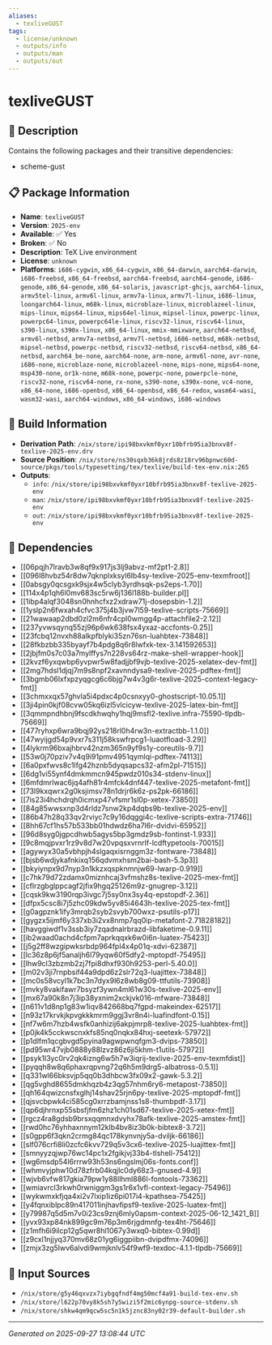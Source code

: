 ```yaml
---
aliases:
  - texliveGUST
tags:
  - license/unknown
  - outputs/info
  - outputs/man
  - outputs/out
---
```


# texliveGUST

## 📝 Description

Contains the following packages and their transitive dependencies:
 - scheme-gust

## 📋 Package Information

- **Name**: `texliveGUST`
- **Version**: `2025-env`
- **Available**: ✅ Yes
- **Broken**: ✅ No
- **Description**: TeX Live environment
- **License**: `unknown`
- **Platforms**: `i686-cygwin`, `x86_64-cygwin`, `x86_64-darwin`, `aarch64-darwin`, `i686-freebsd`, `x86_64-freebsd`, `aarch64-freebsd`, `aarch64-genode`, `i686-genode`, `x86_64-genode`, `x86_64-solaris`, `javascript-ghcjs`, `aarch64-linux`, `armv5tel-linux`, `armv6l-linux`, `armv7a-linux`, `armv7l-linux`, `i686-linux`, `loongarch64-linux`, `m68k-linux`, `microblaze-linux`, `microblazeel-linux`, `mips-linux`, `mips64-linux`, `mips64el-linux`, `mipsel-linux`, `powerpc-linux`, `powerpc64-linux`, `powerpc64le-linux`, `riscv32-linux`, `riscv64-linux`, `s390-linux`, `s390x-linux`, `x86_64-linux`, `mmix-mmixware`, `aarch64-netbsd`, `armv6l-netbsd`, `armv7a-netbsd`, `armv7l-netbsd`, `i686-netbsd`, `m68k-netbsd`, `mipsel-netbsd`, `powerpc-netbsd`, `riscv32-netbsd`, `riscv64-netbsd`, `x86_64-netbsd`, `aarch64_be-none`, `aarch64-none`, `arm-none`, `armv6l-none`, `avr-none`, `i686-none`, `microblaze-none`, `microblazeel-none`, `mips-none`, `mips64-none`, `msp430-none`, `or1k-none`, `m68k-none`, `powerpc-none`, `powerpcle-none`, `riscv32-none`, `riscv64-none`, `rx-none`, `s390-none`, `s390x-none`, `vc4-none`, `x86_64-none`, `i686-openbsd`, `x86_64-openbsd`, `x86_64-redox`, `wasm64-wasi`, `wasm32-wasi`, `aarch64-windows`, `x86_64-windows`, `i686-windows`

## 🔧 Build Information

- **Derivation Path**: `/nix/store/ipi98bxvkmf0yxr10bfrb95ia3bnxv8f-texlive-2025-env.drv`
- **Source Position**: `/nix/store/ns30sqxb36k8jrds8z18rv96bpnwc60d-source/pkgs/tools/typesetting/tex/texlive/build-tex-env.nix:265`
- **Outputs**:
  - `info`:  `/nix/store/ipi98bxvkmf0yxr10bfrb95ia3bnxv8f-texlive-2025-env`
  - `man`:  `/nix/store/ipi98bxvkmf0yxr10bfrb95ia3bnxv8f-texlive-2025-env`
  - `out`:  `/nix/store/ipi98bxvkmf0yxr10bfrb95ia3bnxv8f-texlive-2025-env`

## 🔗 Dependencies

- [[06pqjh7lravb3w8qf9x917js3lj9abvz-mf2pt1-2.8]]
- [[096l8hvbz54r8dw7qknplxksyl6lb4sy-texlive-2025-env-texmfroot]]
- [[0absgy0qcsgxk9sjx4w5clyb3yrdhsqk-ps2eps-1.70]]
- [[114x4p1qh6l0mv683sc5rw6j136l188b-builder.pl]]
- [[1ibp4alqf3048sn0hnhcfxz2xdraw71j-dosepsbin-1.2]]
- [[1yslp2n6fwxah4cfvc375j4b3jvw7l59-texlive-scripts-75669]]
- [[21wawaap2dbd0zl2m6nfr4cpl0wmgg4p-attachfile2-2.12]]
- [[237yvwsqynq55zj96p6wk638fsx4yxaz-accfonts-0.25]]
- [[23fcbq12nvxh88alkpfblyki35zn76sn-luahbtex-73848]]
- [[28fkbzbb335byayf7b4pdg8q6r8lwfxk-tex-3.141592653]]
- [[2jbjfm0s7c03a7mylffys7n228vs64rz-make-shell-wrapper-hook]]
- [[2kvzf6yxqwbp6yvpwr5w8fadjjbf9vjb-texlive-2025-xelatex-dev-fmt]]
- [[2mg7hdsl1djqj7m9s8npf2xavnndysa9-texlive-2025-pdftex-fmt]]
- [[3bgmb06lxfxpzyqgcg6c6bjg7w4v3g6r-texlive-2025-context-legacy-fmt]]
- [[3chmxxqx57ghvla5i4pdxc4p0csnxyy0-ghostscript-10.05.1]]
- [[3ji4pin0kjf08cvw05kq6izl5vlcicyw-texlive-2025-latex-bin-fmt]]
- [[3qmmpndhbnj9fscdkhwqhy1hqj9msfl2-texlive.infra-75590-tlpdb-75669]]
- [[477ryhxp6wra9bqj92ys218rl0h4rw3n-extractbb-1.1.0]]
- [[47wyijgd54p9vxr7s311j58kswfrpcg1-luaotfload-3.29]]
- [[4lykrm96bxajhbrv42nzm365n9yf9s1y-coreutils-9.7]]
- [[53w0j70pziv7v4q9i91pmv4951qymlqi-pdftex-74113]]
- [[6a0pxfwvs8c1lfg42hznb5dyqsapcs32-afm2pl-71515]]
- [[6dg1vi55ynf4dmkmmcn945pwdz010s34-stdenv-linux]]
- [[6mfdmrlwac6jq4afh81r4mfck4dnf447-texlive-2025-metafont-fmt]]
- [[73l9kxqwrx2g0ksjimsv78n1drjr6k6z-ps2pk-66186]]
- [[7is23i4hchdrqh0icmxp47vfsmr1sl0p-xetex-73850]]
- [[84g85wwsxnp3d4rldz7snw2kp4dqbs9b-texlive-2025-env]]
- [[86b47h28q33qv2rviyc7c9y16dqggi4c-texlive-scripts-extra-71746]]
- [[8hh67cf1hs57b533bb01hdwdz6ha7l6r-dvidvi-65952]]
- [[96d8syg0jgpcdhwb5agys5bp3gmdz9sb-fontinst-1.933]]
- [[9c8mqjpvxr1rz9v8d7w20vpqsxvrnrlf-lcdftypetools-70015]]
- [[agywyx30a5vbhpjh4slgaqxisrnggm3z-fontware-73848]]
- [[bjsb6wdjykafnkixq156qdvmxhsm2bai-bash-5.3p3]]
- [[bkyiynpx9d7nyp3n1kkzxqspknmnjw69-lwarp-0.919]]
- [[c7hk79d72zdamx0miznhcaj3vfmshz8s-texlive-2025-mex-fmt]]
- [[cflrzgbglppcagf2jfix9hgq25126m9z-gnugrep-3.12]]
- [[cqsk9kw3190rqp3ivgc7j5sy0nx3sy4q-epstopdf-2.36]]
- [[dfpx5csc8i7j5zhc09kdw5yv85i4643h-texlive-2025-tex-fmt]]
- [[g0agpznk1ify3mrqb2syb2svyb700wxz-psutils-p17]]
- [[gygzx5ijmf6y337xb3i2vx8nmp7qq0ip-metafont-2.71828182]]
- [[havggiwdf1v3ssb3iy7zqadnalrbrazd-libfaketime-0.9.11]]
- [[ib2waad0achd4cfpm7aprkqqxk6w0i6n-luatex-75423]]
- [[j5g2ff8wzgipwksrbdp964fpl4x4p01q-xdvi-62387]]
- [[lc36z8p6jf5analjh6l79yqw60f5dfy2-mptopdf-75495]]
- [[lhw9cl3zbzmb2zj7fpi8dhxf930h9253-perl-5.40.0]]
- [[m02v3ji7rnpbsif44a9dpd6z2slr72q3-luajittex-73848]]
- [[mc0s58vcyl1k7bc3n7dyx9l6z8wb8g09-ttfutils-73908]]
- [[mvky8vakifawr7bsyzf3ywn4ml61w30s-texlive-2025-env]]
- [[mx67a90k8n7j3ip38yxnim2xckjvk016-mfware-73848]]
- [[n611v1d8np1g83w1iqv842668bq7fgpd-makeindex-62517]]
- [[n93z17krvkjkpvgkkkmrm9ggj3vr8n4i-luafindfont-0.15]]
- [[nf7w6m7hzb4wsfk0anhizij6akpjmrp8-texlive-2025-luahbtex-fmt]]
- [[p0jk4k5cckwscnxkfs85nq0nqkx84hxj-seetexk-57972]]
- [[p1dlfm1qcgbvgd5pyina9agwpwnqfgm3-dvips-73850]]
- [[pd95wr47vjb0888y88lzvz86z6ji5khm-t1utils-57972]]
- [[psyk1l3yc0rv2qk4izng6w5h7w3iqrij-texlive-2025-env-texmfdist]]
- [[pyqqh8w8q6phaxrqpvng72q6h5m9drg5-albatross-0.5.1]]
- [[q331wl66bksvjp5qq0b3dhbcw3fx09x2-gawk-5.3.2]]
- [[qg5vghd8655dmkhqzb4z3qg57nhm6ry6-metapost-73850]]
- [[qh164qwizcnsfxglhj14shav25rjn6py-texlive-2025-mptopdf-fmt]]
- [[qjsvcbpwk4ci585cg0xrrzbamjnss1s8-thumbpdf-3.17]]
- [[qp6djhrnxp55sbsfjfm6zhz1ch01sd67-texlive-2025-xetex-fmt]]
- [[rgcz4ra8gdsb9brsxqqmnxdvyhx78afk-texlive-2025-amstex-fmt]]
- [[rwd0hc76yhhaxnnym12klb4bv8iz3b0k-bibtex8-3.72]]
- [[s0gpp6f3qkn2crmg84qc178kynvnjy5a-dviljk-66186]]
- [[slf076crfi8li0zcfc6kvv729q5v3cx6-texlive-2025-luajittex-fmt]]
- [[smnyyzqjwp76wc14pc1x2fgikjvj33b4-tlshell-75412]]
- [[wg6msdp54l6rrrw93h53ns6ngslmj06s-fonts.conf]]
- [[whmvyjphw10d78zfrb04kqjlc0dy68z3-gnused-4.9]]
- [[wjvb6vfw817gkia79pw1y88llhml886l-fontools-73362]]
- [[wmiavrcl3rkwh0rwniggm3gs1r6x1vfl-context-legacy-75496]]
- [[wykwmxkfjqa4xi2v7lxip1iz6pi017i4-kpathsea-75425]]
- [[y4fqnxiblpc89n417011injhavfipsf9-texlive-2025-luatex-fmt]]
- [[y79987q5d5m7v0i23cs9znj6mly0apsm-context-2025-06-12_1421_B]]
- [[yvx93xp84nk899gc9m76p3m6rjgdmnfg-tex4ht-75646]]
- [[z1mfh6i9ilcp12g5qwr8hl1067y3wxq0-bibtex-0.99d]]
- [[z9cxl1njjyq370mv68z01yg6iggpiibn-dvipdfmx-74096]]
- [[zmjx3zg5lwv6alvdi9wmjknlv54f9wf9-texdoc-4.1.1-tlpdb-75669]]

## 📁 Input Sources

- `/nix/store/g5y46qxvzx7iybgqfndf4mg50mcf4a91-build-tex-env.sh`
- `/nix/store/l622p70vy8k5sh7y5wizi5f2mic6ynpg-source-stdenv.sh`
- `/nix/store/shkw4qm9qcw5sc5n1k5jznc83ny02r39-default-builder.sh`

---
*Generated on 2025-09-27 13:08:44 UTC*
